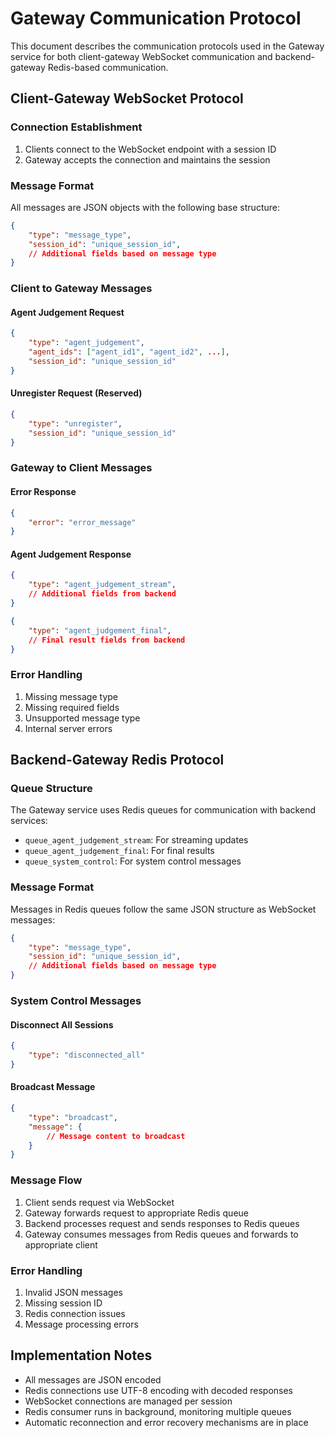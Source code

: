 # Gateway Communication Protocol

This document describes the communication protocols used in the Gateway service for both client-gateway WebSocket communication and backend-gateway Redis-based communication.

## Client-Gateway WebSocket Protocol

### Connection Establishment

1. Clients connect to the WebSocket endpoint with a session ID
2. Gateway accepts the connection and maintains the session

### Message Format

All messages are JSON objects with the following base structure:

```json
{
    "type": "message_type",
    "session_id": "unique_session_id",
    // Additional fields based on message type
}
```

### Client to Gateway Messages

#### Agent Judgement Request
```json
{
    "type": "agent_judgement",
    "agent_ids": ["agent_id1", "agent_id2", ...],
    "session_id": "unique_session_id"
}
```

#### Unregister Request (Reserved)
```json
{
    "type": "unregister",
    "session_id": "unique_session_id"
}
```

### Gateway to Client Messages

#### Error Response
```json
{
    "error": "error_message"
}
```

#### Agent Judgement Response
```json
{
    "type": "agent_judgement_stream",
    // Additional fields from backend
}
```

```json
{
    "type": "agent_judgement_final",
    // Final result fields from backend
}
```

### Error Handling

1. Missing message type
2. Missing required fields
3. Unsupported message type
4. Internal server errors

## Backend-Gateway Redis Protocol

### Queue Structure

The Gateway service uses Redis queues for communication with backend services:

- `queue_agent_judgement_stream`: For streaming updates
- `queue_agent_judgement_final`: For final results
- `queue_system_control`: For system control messages

### Message Format

Messages in Redis queues follow the same JSON structure as WebSocket messages:

```json
{
    "type": "message_type",
    "session_id": "unique_session_id",
    // Additional fields based on message type
}
```

### System Control Messages

#### Disconnect All Sessions
```json
{
    "type": "disconnected_all"
}
```

#### Broadcast Message
```json
{
    "type": "broadcast",
    "message": {
        // Message content to broadcast
    }
}
```

### Message Flow

1. Client sends request via WebSocket
2. Gateway forwards request to appropriate Redis queue
3. Backend processes request and sends responses to Redis queues
4. Gateway consumes messages from Redis queues and forwards to appropriate client

### Error Handling

1. Invalid JSON messages
2. Missing session ID
3. Redis connection issues
4. Message processing errors

## Implementation Notes

- All messages are JSON encoded
- Redis connections use UTF-8 encoding with decoded responses
- WebSocket connections are managed per session
- Redis consumer runs in background, monitoring multiple queues
- Automatic reconnection and error recovery mechanisms are in place 